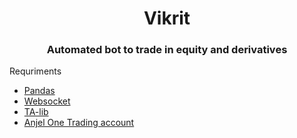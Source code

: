 # <h1 align="center">Vikrit</h1>
 <h3 align="center">Automated bot to trade in equity and derivatives</h3>

Requriments
- [Pandas](https://pandas.pydata.org/docs/getting_started/install.html)
- [Websocket](https://pypi.org/project/websocket-client/)
- [TA-lib](https://mrjbq7.github.io/ta-lib/)
- [Anjel One Trading account](https://trade.angelbroking.com/Login)
